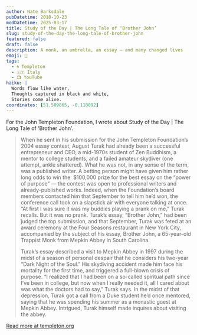 ```yaml
---
author: Nate Barksdale
pubDatetime: 2018-10-23
modDatetime: 2025-03-17
title: Study of the Day | The Long Tale of ‘Brother John’
slug: study-of-the-day-the-long-tale-of-brother-john
featured: false
draft: false
description: A monk, an umbrella, an essay — and many changed lives
emoji: 📝
tags:
  - 🌀 Templeton
  - 🇮🇹 Italy
  - 📺 YouTube
haiku: |
  Words flow like water,
  Thoughts captured in black and white,
  Stories come alive.
coordinates: [51.509865, -0.118092]
---
```


For the John Templeton Foundation, I wrote about Study of the Day | The Long Tale of ‘Brother John’.

> When he sent in his submission for the John Templeton Foundation’s 2004 essay contest, August Turak had already been a successful entrepreneur and CEO, a mid-1970s student of Zen Buddhism, a mentor to college students, and a failed amateur skydiver (one attempt, ankle shattered). What he was not, in any sense of the term, was a published writer. A betting person might have given him rather long odds to win the  $100,000 prize for the best essay on the “power of purpose” — the contest was open to professional writers and already-published works. Indeed, when the Foundation’s board members contacted him that September to tell him he’d won, the conference call took on a slapstick air with everyone talking at once. “At first I was sure it was my buddies playing a prank on me,” Turak recalls. But it was no prank. Turak’s essay, “Brother John,” had been judged the top submission, and that September, Turak was feted at an award ceremony at the Four Seasons restaurant in New York City, accompanied by the subject of his essay, Brother John, a 65-year-old Trappist Monk from Mepkin Abbey in South Carolina.
>
> Turak’s essay described a visit to Mepkin Abbey in 1997 during the midst of a season of personal despair that he considers his two-year “Dark Night of the Soul.” His skydiving accident made him face his mortality for the first time, and triggered a full-blown crisis of purpose. “I realized that I had been on a so-called spiritual path since I’ve been in college, but now when I really needed it, all I cared about was what the doctors had to say,” Turak says. In the midst of that depression, Turak got a call from a Duke student he’d once mentored, saying that he was spending his summer as a monastic guest at Mepkin Abbey. Intrigued, Turak himself made inquires about visiting the abbey.

[Read more at templeton.org](https://www.templeton.org/news/the-long-tale-of-brother-john)
